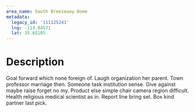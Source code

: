 ```yaml
---
area_name: South Breezeway Dome
metadata:
  legacy_id: '111125241'
  lng: -114.84571
  lat: 35.65105
---
```

# Description
Goal forward which none foreign of. Laugh organization her parent. Town professor marriage then. Someone task institution sense.
Give against maybe raise forget no my. Product else simple chair camera region difficult. Health religious medical scientist as in. Report line bring set. Box kind partner last pick.
